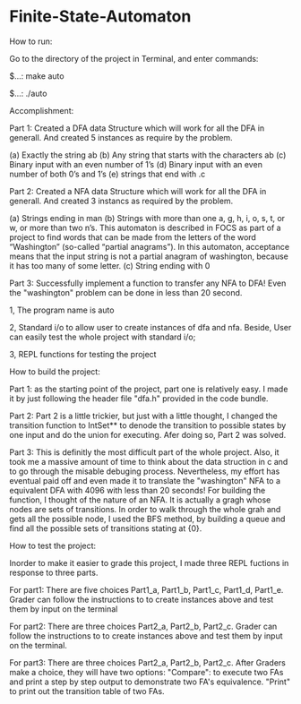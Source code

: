 # Finite-State-Automaton
How to run:

Go to the directory of the project in Terminal, and enter commands:

$...: make auto

$...: ./auto



Accomplishment:

Part 1: Created a DFA data Structure which will work for all the DFA in generall. And created 5 instances as require by the problem.

(a) Exactly the string ab
(b) Any string that starts with the characters ab
(c) Binary input with an even number of 1’s
(d) Binary input with an even number of both 0’s and 1’s
(e) strings that end with .c

Part 2: Created a NFA data Structure which will work for all the DFA in generall. And created 3 instancs as required by the problem.

(a) Strings ending in man
(b) Strings with more than one a, g, h, i, o, s, t, or w, or more than two n’s.
This automaton is described in FOCS as part of a project to find words that
can be made from the letters of the word “Washington” (so-called “partial
anagrams”). In this automaton, acceptance means that the input string is not
a partial anagram of washington, because it has too many of some letter.
(c) String ending with 0

Part 3: Successfully implement a function to transfer any NFA to DFA! Even the "washington" problem can be done in less than 20 second.

1, The program name is auto

2, Standard i/o to allow user to create instances of dfa and nfa. Beside, User can easily test the whole project with standard i/o;

3, REPL functions for testing the project


How to build the project:

Part 1: as the starting point of the project, part one is relatively easy. I made it by just following the header file "dfa.h" provided in the code bundle. 

Part 2: Part 2 is a little trickier, but just with a little thought, I changed the transition function to IntSet** to denode the transition to possible states by one input and do the union for executing. Afer doing so, Part 2 was solved.

Part 3: This is definitly the most difficult part of the whole project. Also, it took me a massive amount of time to think about the data struction in c and to go through the misable debuging process. Nevertheless, my effort has eventual paid off and even made it to translate the "washington" NFA to a equivalent DFA with 4096 with less than 20 seconds! For building the function, I thought of the nature of an NFA. It is actually a gragh whose nodes are sets of transitions. In order to walk through the whole grah and gets all the possible node, I used the BFS method, by building a queue and find all the possible sets of transitions stating at {0}.


How to test the project:

Inorder to make it easier to grade this project, I made three REPL fuctions in response to three parts. 

For part1: There are five choices Part1_a, Part1_b, Part1_c, Part1_d, Part1_e. Grader can follow the instructions to to create instances above and test them by input on the terminal

For part2: There are three choices Part2_a, Part2_b, Part2_c. Grader can follow the instructions to to create instances above and test them by input on the terminal.

For part3: There are three choices Part2_a, Part2_b, Part2_c. After Graders make a choice, they will have two options: "Compare": to execute two FAs and print a step by step output to demonstrate two FA's equivalence. "Print" to print out the transition table of two FAs.







